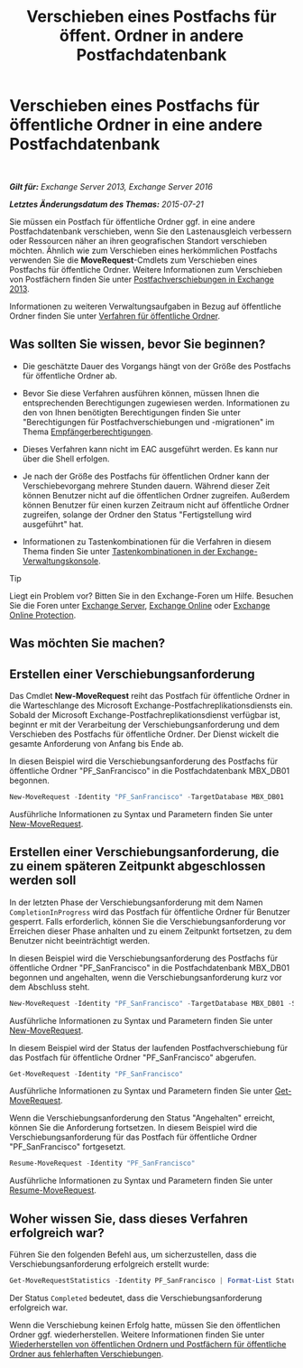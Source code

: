 ﻿---
title: 'Verschieben eines Postfachs für öffent. Ordner in andere Postfachdatenbank'
TOCTitle: Verschieben eines Postfachs für öffentliche Ordner in eine andere Postfachdatenbank
ms:assetid: 67601d45-4824-4ae6-9a7e-b645ec3af4d3
ms:mtpsurl: https://technet.microsoft.com/de-de/library/JJ906434(v=EXCHG.150)
ms:contentKeyID: 51409308
ms.date: 04/24/2018
mtps_version: v=EXCHG.150
ms.translationtype: HT
---

# Verschieben eines Postfachs für öffentliche Ordner in eine andere Postfachdatenbank

 

_**Gilt für:** Exchange Server 2013, Exchange Server 2016_

_**Letztes Änderungsdatum des Themas:** 2015-07-21_

Sie müssen ein Postfach für öffentliche Ordner ggf. in eine andere Postfachdatenbank verschieben, wenn Sie den Lastenausgleich verbessern oder Ressourcen näher an ihren geografischen Standort verschieben möchten. Ähnlich wie zum Verschieben eines herkömmlichen Postfachs verwenden Sie die **MoveRequest**-Cmdlets zum Verschieben eines Postfachs für öffentliche Ordner. Weitere Informationen zum Verschieben von Postfächern finden Sie unter [Postfachverschiebungen in Exchange 2013](mailbox-moves-in-exchange-2013-exchange-2013-help.md).

Informationen zu weiteren Verwaltungsaufgaben in Bezug auf öffentliche Ordner finden Sie unter [Verfahren für öffentliche Ordner](public-folder-procedures-exchange-2013-help.md).

## Was sollten Sie wissen, bevor Sie beginnen?

  - Die geschätzte Dauer des Vorgangs hängt von der Größe des Postfachs für öffentliche Ordner ab.

  - Bevor Sie diese Verfahren ausführen können, müssen Ihnen die entsprechenden Berechtigungen zugewiesen werden. Informationen zu den von Ihnen benötigten Berechtigungen finden Sie unter "Berechtigungen für Postfachverschiebungen und -migrationen" im Thema [Empfängerberechtigungen](recipients-permissions-exchange-2013-help.md).

  - Dieses Verfahren kann nicht im EAC ausgeführt werden. Es kann nur über die Shell erfolgen.

  - Je nach der Größe des Postfachs für öffentlichen Ordner kann der Verschiebevorgang mehrere Stunden dauern. Während dieser Zeit können Benutzer nicht auf die öffentlichen Ordner zugreifen. Außerdem können Benutzer für einen kurzen Zeitraum nicht auf öffentliche Ordner zugreifen, solange der Ordner den Status "Fertigstellung wird ausgeführt" hat.

  - Informationen zu Tastenkombinationen für die Verfahren in diesem Thema finden Sie unter [Tastenkombinationen in der Exchange-Verwaltungskonsole](keyboard-shortcuts-in-the-exchange-admin-center-exchange-online-protection-help.md).


> [!TIP]
> Liegt ein Problem vor? Bitten Sie in den Exchange-Foren um Hilfe. Besuchen Sie die Foren unter <A href="https://go.microsoft.com/fwlink/p/?linkid=60612">Exchange Server</A>, <A href="https://go.microsoft.com/fwlink/p/?linkid=267542">Exchange Online</A> oder <A href="https://go.microsoft.com/fwlink/p/?linkid=285351">Exchange Online Protection</A>.



## Was möchten Sie machen?

## Erstellen einer Verschiebungsanforderung

Das Cmdlet **New-MoveRequest** reiht das Postfach für öffentliche Ordner in die Warteschlange des Microsoft Exchange-Postfachreplikationsdiensts ein. Sobald der Microsoft Exchange-Postfachreplikationsdienst verfügbar ist, beginnt er mit der Verarbeitung der Verschiebungsanforderung und dem Verschieben des Postfachs für öffentliche Ordner. Der Dienst wickelt die gesamte Anforderung von Anfang bis Ende ab.

In diesen Beispiel wird die Verschiebungsanforderung des Postfachs für öffentliche Ordner "PF\_SanFrancisco" in die Postfachdatenbank MBX\_DB01 begonnen.

```powershell
New-MoveRequest -Identity "PF_SanFrancisco" -TargetDatabase MBX_DB01
```

Ausführliche Informationen zu Syntax und Parametern finden Sie unter [New-MoveRequest](https://technet.microsoft.com/de-de/library/dd351123\(v=exchg.150\)).

## Erstellen einer Verschiebungsanforderung, die zu einem späteren Zeitpunkt abgeschlossen werden soll

In der letzten Phase der Verschiebungsanforderung mit dem Namen `CompletionInProgress` wird das Postfach für öffentliche Ordner für Benutzer gesperrt. Falls erforderlich, können Sie die Verschiebungsanforderung vor Erreichen dieser Phase anhalten und zu einem Zeitpunkt fortsetzen, zu dem Benutzer nicht beeinträchtigt werden.

In diesen Beispiel wird die Verschiebungsanforderung des Postfachs für öffentliche Ordner "PF\_SanFrancisco" in die Postfachdatenbank MBX\_DB01 begonnen und angehalten, wenn die Verschiebungsanforderung kurz vor dem Abschluss steht.

```powershell
New-MoveRequest -Identity "PF_SanFrancisco" -TargetDatabase MBX_DB01 -SuspendWhenReadyToComplete
```

Ausführliche Informationen zu Syntax und Parametern finden Sie unter [New-MoveRequest](https://technet.microsoft.com/de-de/library/dd351123\(v=exchg.150\)).

In diesem Beispiel wird der Status der laufenden Postfachverschiebung für das Postfach für öffentliche Ordner "PF\_SanFrancisco" abgerufen.

```powershell
Get-MoveRequest -Identity "PF_SanFrancisco"
```

Ausführliche Informationen zu Syntax und Parametern finden Sie unter [Get-MoveRequest](https://technet.microsoft.com/de-de/library/dd335227\(v=exchg.150\)).

Wenn die Verschiebungsanforderung den Status "Angehalten" erreicht, können Sie die Anforderung fortsetzen. In diesem Beispiel wird die Verschiebungsanforderung für das Postfach für öffentliche Ordner "PF\_SanFrancisco" fortgesetzt.

```powershell
Resume-MoveRequest -Identity "PF_SanFrancisco"
```

Ausführliche Informationen zu Syntax und Parametern finden Sie unter [Resume-MoveRequest](https://technet.microsoft.com/de-de/library/ee332320\(v=exchg.150\)).

## Woher wissen Sie, dass dieses Verfahren erfolgreich war?

Führen Sie den folgenden Befehl aus, um sicherzustellen, dass die Verschiebungsanforderung erfolgreich erstellt wurde:

```powershell
Get-MoveRequestStatistics -Identity PF_SanFrancisco | Format-List Status
```

Der Status `Completed` bedeutet, dass die Verschiebungsanforderung erfolgreich war.

Wenn die Verschiebung keinen Erfolg hatte, müssen Sie den öffentlichen Ordner ggf. wiederherstellen. Weitere Informationen finden Sie unter [Wiederherstellen von öffentlichen Ordnern und Postfächern für öffentliche Ordner aus fehlerhaften Verschiebungen](restore-public-folders-and-public-folder-mailboxes-from-failed-moves-exchange-2013-help.md).

